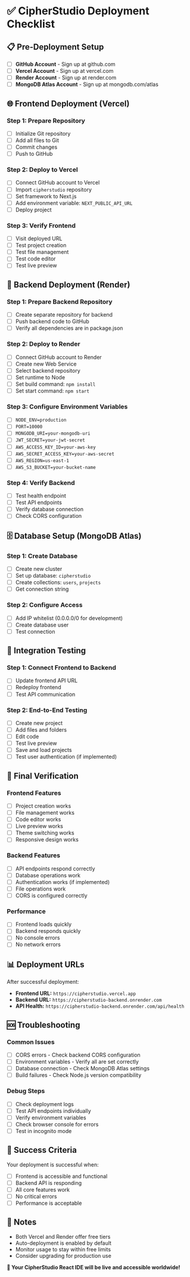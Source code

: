 # ✅ CipherStudio Deployment Checklist

## 📋 Pre-Deployment Setup

- [ ] **GitHub Account** - Sign up at github.com
- [ ] **Vercel Account** - Sign up at vercel.com
- [ ] **Render Account** - Sign up at render.com
- [ ] **MongoDB Atlas Account** - Sign up at mongodb.com/atlas

## 🌐 Frontend Deployment (Vercel)

### Step 1: Prepare Repository
- [ ] Initialize Git repository
- [ ] Add all files to Git
- [ ] Commit changes
- [ ] Push to GitHub

### Step 2: Deploy to Vercel
- [ ] Connect GitHub account to Vercel
- [ ] Import `cipherstudio` repository
- [ ] Set framework to Next.js
- [ ] Add environment variable: `NEXT_PUBLIC_API_URL`
- [ ] Deploy project

### Step 3: Verify Frontend
- [ ] Visit deployed URL
- [ ] Test project creation
- [ ] Test file management
- [ ] Test code editor
- [ ] Test live preview

## 🔧 Backend Deployment (Render)

### Step 1: Prepare Backend Repository
- [ ] Create separate repository for backend
- [ ] Push backend code to GitHub
- [ ] Verify all dependencies are in package.json

### Step 2: Deploy to Render
- [ ] Connect GitHub account to Render
- [ ] Create new Web Service
- [ ] Select backend repository
- [ ] Set runtime to Node
- [ ] Set build command: `npm install`
- [ ] Set start command: `npm start`

### Step 3: Configure Environment Variables
- [ ] `NODE_ENV=production`
- [ ] `PORT=10000`
- [ ] `MONGODB_URI=your-mongodb-uri`
- [ ] `JWT_SECRET=your-jwt-secret`
- [ ] `AWS_ACCESS_KEY_ID=your-aws-key`
- [ ] `AWS_SECRET_ACCESS_KEY=your-aws-secret`
- [ ] `AWS_REGION=us-east-1`
- [ ] `AWS_S3_BUCKET=your-bucket-name`

### Step 4: Verify Backend
- [ ] Test health endpoint
- [ ] Test API endpoints
- [ ] Verify database connection
- [ ] Check CORS configuration

## 🗄️ Database Setup (MongoDB Atlas)

### Step 1: Create Database
- [ ] Create new cluster
- [ ] Set up database: `cipherstudio`
- [ ] Create collections: `users`, `projects`
- [ ] Get connection string

### Step 2: Configure Access
- [ ] Add IP whitelist (0.0.0.0/0 for development)
- [ ] Create database user
- [ ] Test connection

## 🔗 Integration Testing

### Step 1: Connect Frontend to Backend
- [ ] Update frontend API URL
- [ ] Redeploy frontend
- [ ] Test API communication

### Step 2: End-to-End Testing
- [ ] Create new project
- [ ] Add files and folders
- [ ] Edit code
- [ ] Test live preview
- [ ] Save and load projects
- [ ] Test user authentication (if implemented)

## 🎯 Final Verification

### Frontend Features
- [ ] Project creation works
- [ ] File management works
- [ ] Code editor works
- [ ] Live preview works
- [ ] Theme switching works
- [ ] Responsive design works

### Backend Features
- [ ] API endpoints respond correctly
- [ ] Database operations work
- [ ] Authentication works (if implemented)
- [ ] File operations work
- [ ] CORS is configured correctly

### Performance
- [ ] Frontend loads quickly
- [ ] Backend responds quickly
- [ ] No console errors
- [ ] No network errors

## 📊 Deployment URLs

After successful deployment:

- **Frontend URL:** `https://cipherstudio.vercel.app`
- **Backend URL:** `https://cipherstudio-backend.onrender.com`
- **API Health:** `https://cipherstudio-backend.onrender.com/api/health`

## 🆘 Troubleshooting

### Common Issues
- [ ] CORS errors - Check backend CORS configuration
- [ ] Environment variables - Verify all are set correctly
- [ ] Database connection - Check MongoDB Atlas settings
- [ ] Build failures - Check Node.js version compatibility

### Debug Steps
- [ ] Check deployment logs
- [ ] Test API endpoints individually
- [ ] Verify environment variables
- [ ] Check browser console for errors
- [ ] Test in incognito mode

## 🎉 Success Criteria

Your deployment is successful when:
- [ ] Frontend is accessible and functional
- [ ] Backend API is responding
- [ ] All core features work
- [ ] No critical errors
- [ ] Performance is acceptable

## 📝 Notes

- Both Vercel and Render offer free tiers
- Auto-deployment is enabled by default
- Monitor usage to stay within free limits
- Consider upgrading for production use

**🎯 Your CipherStudio React IDE will be live and accessible worldwide!**
